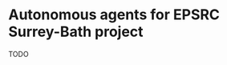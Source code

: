 ﻿Autonomous agents for EPSRC Surrey-Bath project
===============================================

TODO
